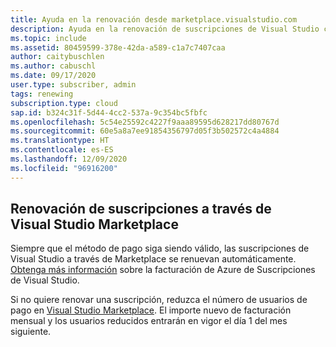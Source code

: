 ```yaml
---
title: Ayuda en la renovación desde marketplace.visualstudio.com
description: Ayuda en la renovación de suscripciones de Visual Studio compradas desde marketplace.visualstudio.com.
ms.topic: include
ms.assetid: 80459599-378e-42da-a589-c1a7c7407caa
author: caitybuschlen
ms.author: cabuschl
ms.date: 09/17/2020
user.type: subscriber, admin
tags: renewing
subscription.type: cloud
sap.id: b324c31f-5d44-4cc2-537a-9c354bc5fbfc
ms.openlocfilehash: 5c54e25592c4227f9aaa89595d628217dd80767d
ms.sourcegitcommit: 60e5a8a7ee91854356797d05f3b502572c4a4884
ms.translationtype: HT
ms.contentlocale: es-ES
ms.lasthandoff: 12/09/2020
ms.locfileid: "96916200"
---
```

## <a name="renewing-subscriptions-through-visual-studio-marketplace"></a>Renovación de suscripciones a través de Visual Studio Marketplace 

Siempre que el método de pago siga siendo válido, las suscripciones de Visual Studio a través de Marketplace se renuevan automáticamente. [Obtenga más información](https://docs.microsoft.com/visualstudio/subscriptions/vscloud-billing-faq) sobre la facturación de Azure de Suscripciones de Visual Studio. 

Si no quiere renovar una suscripción, reduzca el número de usuarios de pago en [Visual Studio Marketplace](https://marketplace.visualstudio.com/subscriptions). El importe nuevo de facturación mensual y los usuarios reducidos entrarán en vigor el día 1 del mes siguiente. 